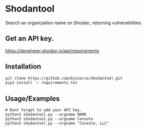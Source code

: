 # Shodantool

Search an organization name on Shodan, returning vulnerabilities.

## Get an API key.

https://developer.shodan.io/api/requirements

## Installation

```bash
git clone https://github.com/byinarie/Shodantool.git
pip3 install -r requirements.txt
```

## Usage/Examples

```
# Dont forget to add your API key.
python3 shodantool.py --orgname NAME 
python3 shodantool.py --orgname Consoto
python3 shodantool.py --orgname "Consoto, LLC"
```

